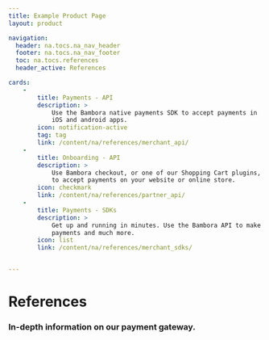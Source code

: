 ```yaml
---
title: Example Product Page
layout: product

navigation:
  header: na.tocs.na_nav_header
  footer: na.tocs.na_nav_footer
  toc: na.tocs.references
  header_active: References

cards:
    -                
        title: Payments - API
        description: >
            Use the Bambora native payments SDK to accept payments in
            iOS and android apps.
        icon: notification-active
        tag: tag
        link: /content/na/references/merchant_api/
    -
        title: Onboarding - API
        description: >
            Use Bambora checkout, or one of our Shopping Cart plugins,
            to accept payments on your website or online store.
        icon: checkmark
        link: /content/na/references/partner_api/
    -
        title: Payments - SDKs
        description: >
            Get up and running in minutes. Use the Bambora API to make
            payments and much more.
        icon: list
        link: /content/na/references/merchant_sdks/


---
```


# References

### In-depth information on our payment gateway.
